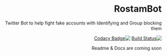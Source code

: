 <div dir="rtl">

# RostamBot
Twitter Bot to help fight fake accounts with Identifying and Group blocking them

[![Build Status](https://dev.azure.com/araye/RostamBot/_apis/build/status/RostamBot-CI?branchName=master)](https://dev.azure.com/araye/RostamBot/_build/latest?definitionId=54&branchName=master)
[![Codacy Badge](https://api.codacy.com/project/badge/Grade/e6f5e765d78347d485e5b6e9dc66d019)](https://www.codacy.com/app/Hameds/RostamBot?utm_source=github.com&amp;utm_medium=referral&amp;utm_content=Hameds/RostamBot&amp;utm_campaign=Badge_Grade)

Readme & Docs are coming soon
</div>
